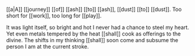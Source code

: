 [[a|A]] [[journey]] [[of]] [[ash]] [[to]] [[ash]], [[dust]] [[to]] [[dust]].
Too short for [[work]], too long for [[play]].

It was light itself, so bright and hot I never had a chance to steel my heart. Yet even metals tempered by the heat [[shall]] cook as offerings to the divine. The shifts in my thinking [[shall]] soon come and subsume the person I am at the current stroke.